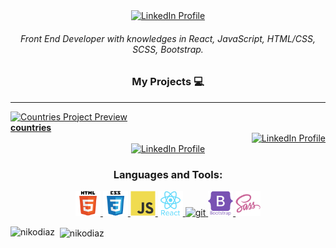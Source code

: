 <div align='center'>
  <a href='https://www.linkedin.com/in/bnicolasdiaz/' target='_blank'>
    <img src='https://img.shields.io/badge/LinkedIn-blue?style=flat&logo=linkedin&labelColor=blue' alt='LinkedIn Profile'/>
  </a>
</div>


<h6 align='center'>Front End Developer with knowledges in React, JavaScript, HTML/CSS, SCSS, Bootstrap.</h6>

<h3 align='center'>My Projects 💻</h3>
<hr/>

<div>
  <div align='left'>
    <a href='https://www.linkedin.com/in/bnicolasdiaz/' target='_blank'>
      <img src='https://github.com/nikodiaz/Portfolio/blob/main/img/port1.png'
           alt='Countries Project Preview'
           width='300px'/>
      <div>
        <a href='https://github.com/nikodiaz/countries'><strong>countries</strong>
      </div>
    </a>
  </div>
  
  <div align='right'>
    <a href='https://www.linkedin.com/in/bnicolasdiaz/' target='_blank'>
      <img src='https://img.shields.io/badge/LinkedIn-blue?style=flat&logo=linkedin&labelColor=blue' alt='LinkedIn Profile'/>
    </a>
  </div>
  
  <div align='center'>
    <a href='https://www.linkedin.com/in/bnicolasdiaz/' target='_blank'>
      <img src='https://img.shields.io/badge/LinkedIn-blue?style=flat&logo=linkedin&labelColor=blue' alt='LinkedIn Profile'/>
    </a>
  </div>
</div>

<h3 align="center">Languages and Tools:</h3>
<p align="center">
  </a>
   <a href="https://www.w3.org/html/" target="_blank" rel="noreferrer">
    <img src="https://raw.githubusercontent.com/devicons/devicon/master/icons/html5/html5-original-wordmark.svg" alt="html5" width="40" height="40"/>
  </a>
  <a href="https://www.w3schools.com/css/" target="_blank" rel="noreferrer">
    <img src="https://raw.githubusercontent.com/devicons/devicon/master/icons/css3/css3-original-wordmark.svg" alt="css3" width="40" height="40"/>
  </a>
  <a href="https://developer.mozilla.org/en-US/docs/Web/JavaScript" target="_blank" rel="noreferrer">
    <img src="https://raw.githubusercontent.com/devicons/devicon/master/icons/javascript/javascript-original.svg" alt="javascript" width="40" height="40"/>
  </a>
  <a href="https://reactjs.org/" target="_blank" rel="noreferrer">
    <img src="https://raw.githubusercontent.com/devicons/devicon/master/icons/react/react-original-wordmark.svg" alt="react" width="40" height="40"/>
  </a>
  <a href="https://git-scm.com/" target="_blank" rel="noreferrer">
    <img src="https://www.vectorlogo.zone/logos/git-scm/git-scm-icon.svg" alt="git" width="40" height="40"/>
  </a>
  <a href="https://getbootstrap.com" target="_blank" rel="noreferrer">
    <img src="https://raw.githubusercontent.com/devicons/devicon/master/icons/bootstrap/bootstrap-plain-wordmark.svg" alt="bootstrap" width="40" height="40"/>
  <a href="https://sass-lang.com" target="_blank" rel="noreferrer">
    <img src="https://raw.githubusercontent.com/devicons/devicon/master/icons/sass/sass-original.svg" alt="sass" width="40" height="40"/>
  </a>
</p>

<p>
  <img align="left" src="https://github-readme-stats.vercel.app/api/top-langs?username=nikodiaz&show_icons=true&locale=en&layout=compact" alt="nikodiaz" />
</p>

<p>&nbsp;
  <img align="center" src="https://github-readme-stats.vercel.app/api?username=nikodiaz&show_icons=true&locale=en" alt="nikodiaz" />
</p>


